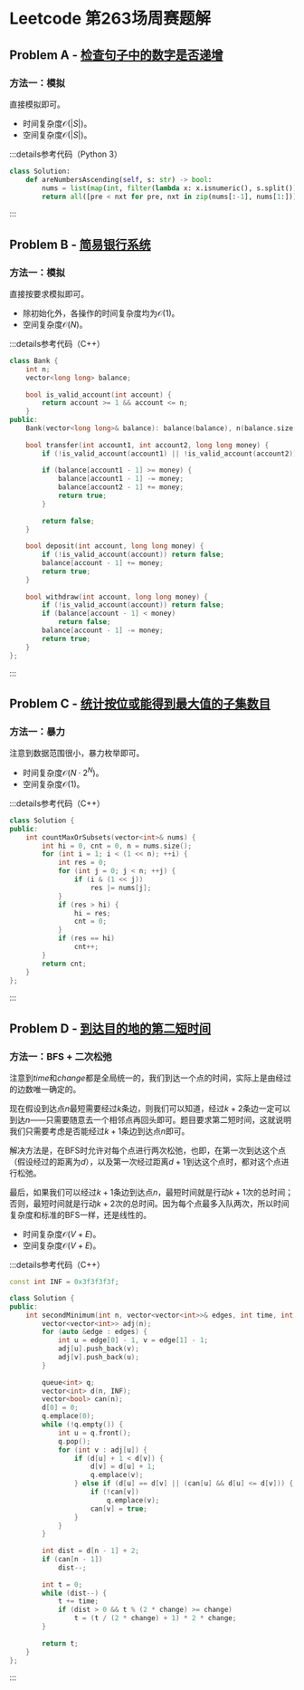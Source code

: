 # Leetcode 第263场周赛题解

## Problem A - [检查句子中的数字是否递增](https://leetcode.cn/problems/check-if-numbers-are-ascending-in-a-sentence/)

### 方法一：模拟

直接模拟即可。

- 时间复杂度$\mathcal{O}(|S|)$。
- 空间复杂度$\mathcal{O}(|S|)$。

:::details参考代码（Python 3）

```python
class Solution:
    def areNumbersAscending(self, s: str) -> bool:
        nums = list(map(int, filter(lambda x: x.isnumeric(), s.split())))
        return all([pre < nxt for pre, nxt in zip(nums[:-1], nums[1:])])
```

:::

## Problem B - [简易银行系统](https://leetcode.cn/problems/simple-bank-system/)

### 方法一：模拟

直接按要求模拟即可。

- 除初始化外，各操作的时间复杂度均为$\mathcal{O}(1)$。
- 空间复杂度$\mathcal{O}(N)$。

:::details参考代码（C++）

```cpp
class Bank {
    int n;
    vector<long long> balance;
    
    bool is_valid_account(int account) {
        return account >= 1 && account <= n;
    }
public:
    Bank(vector<long long>& balance): balance(balance), n(balance.size()) {}
    
    bool transfer(int account1, int account2, long long money) {
        if (!is_valid_account(account1) || !is_valid_account(account2)) return false;
        
        if (balance[account1 - 1] >= money) {
            balance[account1 - 1] -= money;
            balance[account2 - 1] += money;
            return true;
        }
        
        return false;
    }
    
    bool deposit(int account, long long money) {
        if (!is_valid_account(account)) return false;
        balance[account - 1] += money;
        return true;
    }
    
    bool withdraw(int account, long long money) {
        if (!is_valid_account(account)) return false;
        if (balance[account - 1] < money)
            return false;
        balance[account - 1] -= money;
        return true;
    }
};
```

:::

## Problem C - [统计按位或能得到最大值的子集数目](https://leetcode.cn/problems/count-number-of-maximum-bitwise-or-subsets/)

### 方法一：暴力

注意到数据范围很小，暴力枚举即可。

- 时间复杂度$\mathcal{O}(N\cdot2^N)$。
- 空间复杂度$\mathcal{O}(1)$。

:::details参考代码（C++）

```cpp
class Solution {
public:
    int countMaxOrSubsets(vector<int>& nums) {
        int hi = 0, cnt = 0, n = nums.size();
        for (int i = 1; i < (1 << n); ++i) {
            int res = 0;
            for (int j = 0; j < n; ++j) {
                if (i & (1 << j))
                    res |= nums[j];
            }
            if (res > hi) {
                hi = res;
                cnt = 0;
            }
            if (res == hi)
                cnt++;
        }
        return cnt;
    }
};
```

:::

## Problem D - [到达目的地的第二短时间](https://leetcode.cn/problems/second-minimum-time-to-reach-destination/)

### 方法一：BFS + 二次松弛

注意到$time$和$change$都是全局统一的，我们到达一个点的时间，实际上是由经过的边数唯一确定的。

现在假设到达点$n$最短需要经过$k$条边，则我们可以知道，经过$k+2$条边一定可以到达$n$——只需要随意去一个相邻点再回头即可。题目要求第二短时间，这就说明我们只需要考虑是否能经过$k+1$条边到达点$n$即可。

解决方法是，在BFS时允许对每个点进行两次松弛，也即，在第一次到达这个点（假设经过的距离为$d$），以及第一次经过距离$d+1$到达这个点时，都对这个点进行松弛。

最后，如果我们可以经过$k+1$条边到达点$n$，最短时间就是行动$k+1$次的总时间；否则，最短时间就是行动$k+2$次的总时间。因为每个点最多入队两次，所以时间复杂度和标准的BFS一样，还是线性的。

- 时间复杂度$\mathcal{O}(V+E)$。
- 空间复杂度$\mathcal{O}(V+E)$。

:::details参考代码（C++）

```cpp
const int INF = 0x3f3f3f3f;

class Solution {
public:
    int secondMinimum(int n, vector<vector<int>>& edges, int time, int change) {
        vector<vector<int>> adj(n);
        for (auto &edge : edges) {
            int u = edge[0] - 1, v = edge[1] - 1;
            adj[u].push_back(v);
            adj[v].push_back(u);
        }
        
        queue<int> q;
        vector<int> d(n, INF);
        vector<bool> can(n);
        d[0] = 0;
        q.emplace(0);
        while (!q.empty()) {
            int u = q.front();
            q.pop();
            for (int v : adj[u]) {
                if (d[u] + 1 < d[v]) {
                    d[v] = d[u] + 1;
                    q.emplace(v);
                } else if (d[u] == d[v] || (can[u] && d[u] <= d[v])) {
                    if (!can[v])
                        q.emplace(v);
                    can[v] = true;
                }
            }
        }
        
        int dist = d[n - 1] + 2;
        if (can[n - 1]) 
            dist--;
        
        int t = 0;
        while (dist--) {
            t += time;
            if (dist > 0 && t % (2 * change) >= change)
                t = (t / (2 * change) + 1) * 2 * change;
        }
        
        return t;
    }
};
```

:::

